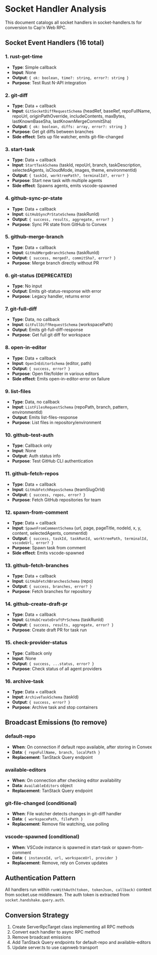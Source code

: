 # Socket Handler Analysis

This document catalogs all socket handlers in socket-handlers.ts for conversion to Cap'n Web RPC.

## Socket Event Handlers (16 total)

### 1. rust-get-time
- **Type**: Simple callback
- **Input**: None
- **Output**: `{ ok: boolean, time?: string, error?: string }`
- **Purpose**: Test Rust N-API integration

### 2. git-diff
- **Type**: Data + callback
- **Input**: `GitSocketDiffRequestSchema` (headRef, baseRef, repoFullName, repoUrl, originPathOverride, includeContents, maxBytes, lastKnownBaseSha, lastKnownMergeCommitSha)
- **Output**: `{ ok: boolean, diffs: array, error?: string }`
- **Purpose**: Get git diffs between branches
- **Side effect**: Sets up file watcher, emits git-file-changed

### 3. start-task
- **Type**: Data + callback
- **Input**: `StartTaskSchema` (taskId, repoUrl, branch, taskDescription, selectedAgents, isCloudMode, images, theme, environmentId)
- **Output**: `{ taskId, worktreePath?, terminalId?, error? }`
- **Purpose**: Start new task with multiple agents
- **Side effect**: Spawns agents, emits vscode-spawned

### 4. github-sync-pr-state
- **Type**: Data + callback
- **Input**: `GitHubSyncPrStateSchema` (taskRunId)
- **Output**: `{ success, results, aggregate, error? }`
- **Purpose**: Sync PR state from GitHub to Convex

### 5. github-merge-branch
- **Type**: Data + callback
- **Input**: `GitHubMergeBranchSchema` (taskRunId)
- **Output**: `{ success, merged?, commitSha?, error? }`
- **Purpose**: Merge branch directly without PR

### 6. git-status (DEPRECATED)
- **Type**: No input
- **Output**: Emits git-status-response with error
- **Purpose**: Legacy handler, returns error

### 7. git-full-diff
- **Type**: Data, no callback
- **Input**: `GitFullDiffRequestSchema` (workspacePath)
- **Output**: Emits git-full-diff-response
- **Purpose**: Get full git diff for workspace

### 8. open-in-editor
- **Type**: Data + callback
- **Input**: `OpenInEditorSchema` (editor, path)
- **Output**: `{ success, error? }`
- **Purpose**: Open file/folder in various editors
- **Side effect**: Emits open-in-editor-error on failure

### 9. list-files
- **Type**: Data, no callback
- **Input**: `ListFilesRequestSchema` (repoPath, branch, pattern, environmentId)
- **Output**: Emits list-files-response
- **Purpose**: List files in repository/environment

### 10. github-test-auth
- **Type**: Callback only
- **Input**: None
- **Output**: Auth status info
- **Purpose**: Test GitHub CLI authentication

### 11. github-fetch-repos
- **Type**: Data + callback
- **Input**: `GitHubFetchReposSchema` (teamSlugOrId)
- **Output**: `{ success, repos, error? }`
- **Purpose**: Fetch GitHub repositories for team

### 12. spawn-from-comment
- **Type**: Data + callback
- **Input**: `SpawnFromCommentSchema` (url, page, pageTitle, nodeId, x, y, content, selectedAgents, commentId)
- **Output**: `{ success, taskId, taskRunId, worktreePath, terminalId, vscodeUrl, error? }`
- **Purpose**: Spawn task from comment
- **Side effect**: Emits vscode-spawned

### 13. github-fetch-branches
- **Type**: Data + callback
- **Input**: `GitHubFetchBranchesSchema` (repo)
- **Output**: `{ success, branches, error? }`
- **Purpose**: Fetch branches for repository

### 14. github-create-draft-pr
- **Type**: Data + callback
- **Input**: `GitHubCreateDraftPrSchema` (taskRunId)
- **Output**: `{ success, results, aggregate, error? }`
- **Purpose**: Create draft PR for task run

### 15. check-provider-status
- **Type**: Callback only
- **Input**: None
- **Output**: `{ success, ...status, error? }`
- **Purpose**: Check status of all agent providers

### 16. archive-task
- **Type**: Data + callback
- **Input**: `ArchiveTaskSchema` (taskId)
- **Output**: `{ success, error? }`
- **Purpose**: Archive task and stop containers

## Broadcast Emissions (to remove)

### default-repo
- **When**: On connection if default repo available, after storing in Convex
- **Data**: `{ repoFullName, branch, localPath }`
- **Replacement**: TanStack Query endpoint

### available-editors
- **When**: On connection after checking editor availability
- **Data**: `AvailableEditors` object
- **Replacement**: TanStack Query endpoint

### git-file-changed (conditional)
- **When**: File watcher detects changes in git-diff handler
- **Data**: `{ workspacePath, filePath }`
- **Replacement**: Remove file watching, use polling

### vscode-spawned (conditional)
- **When**: VSCode instance is spawned in start-task or spawn-from-comment
- **Data**: `{ instanceId, url, workspaceUrl, provider }`
- **Replacement**: Remove, rely on Convex updates

## Authentication Pattern

All handlers run within `runWithAuth(token, tokenJson, callback)` context from socket.use middleware.
The auth token is extracted from `socket.handshake.query.auth`.

## Conversion Strategy

1. Create ServerRpcTarget class implementing all RPC methods
2. Convert each handler to async RPC method
3. Remove broadcast emissions
4. Add TanStack Query endpoints for default-repo and available-editors
5. Update server.ts to use capnweb transport